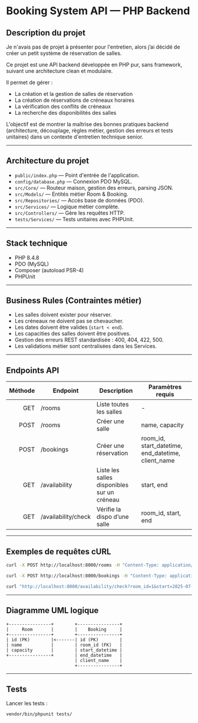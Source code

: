 # Booking System API — PHP Backend

## Description du projet

Je n'avais pas de projet à présenter pour l'entretien, alors j’ai décidé de créer un petit système de réservation de salles.

Ce projet est une API backend développée en PHP pur, sans framework, suivant une architecture clean et modulaire.

Il permet de gérer :
- La création et la gestion de salles de réservation
- La création de réservations de créneaux horaires
- La vérification des conflits de créneaux
- La recherche des disponibilités des salles

L'objectif est de montrer la maîtrise des bonnes pratiques backend (architecture, découplage, règles métier, gestion des erreurs et tests unitaires) dans un contexte d'entretien technique senior.

---

## Architecture du projet

- `public/index.php` — Point d'entrée de l'application.
- `config/database.php` — Connexion PDO MySQL.
- `src/Core/` — Routeur maison, gestion des erreurs, parsing JSON.
- `src/Models/` — Entités métier Room & Booking.
- `src/Repositories/` — Accès base de données (PDO).
- `src/Services/` — Logique métier complète.
- `src/Controllers/` — Gère les requêtes HTTP.
- `tests/Services/` — Tests unitaires avec PHPUnit.

---

## Stack technique

- PHP 8.4.8
- PDO (MySQL)
- Composer (autoload PSR-4)
- PHPUnit

---

## Business Rules (Contraintes métier)

- Les salles doivent exister pour réserver.
- Les créneaux ne doivent pas se chevaucher.
- Les dates doivent être valides (`start < end`).
- Les capacities des salles doivent être positives.
- Gestion des erreurs REST standardisée : 400, 404, 422, 500.
- Les validations métier sont centralisées dans les Services.

---

## Endpoints API

| Méthode | Endpoint              | Description                                 | Paramètres requis                                  |
|--------:|-----------------------|---------------------------------------------|--------------------------------------------------- |
| GET     | /rooms                | Liste toutes les salles                     | -                                                  |
| POST    | /rooms                | Créer une salle                             | name, capacity                                     |
| POST    | /bookings             | Créer une réservation                       | room_id, start_datetime, end_datetime, client_name |
| GET     | /availability         | Liste les salles disponibles sur un créneau | start, end                                         |
| GET     | /availability/check   | Vérifie la dispo d’une salle                | room_id, start, end                                |

---

## Exemples de requêtes cURL

```bash
curl -X POST http://localhost:8000/rooms -H "Content-Type: application/json" -d '{"name": "Salle A", "capacity": 10}'

curl -X POST http://localhost:8000/bookings -H "Content-Type: application/json" -d '{"room_id":1,"start_datetime":"2025-07-01 10:00:00","end_datetime":"2025-07-01 11:00:00","client_name":"Oscar"}'

curl "http://localhost:8000/availability/check?room_id=1&start=2025-07-01%2010:00:00&end=2025-07-01%2011:00:00"
```

---

## Diagramme UML logique

```
+----------------+        +----------------+
|     Room       |        |    Booking     |
+----------------+        +----------------+
| id (PK)        |<-------| id (PK)        |
| name           |        | room_id (FK)   |
| capacity       |        | start_datetime |
+----------------+        | end_datetime   |
                          | client_name    |
                          +----------------+
```

---

## Tests

Lancer les tests :

```bash
vendor/bin/phpunit tests/
```
